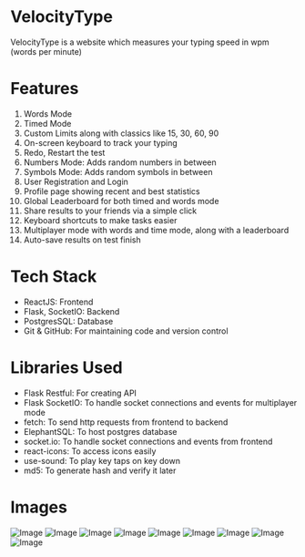 # VelocityType
VelocityType is a website which measures your typing speed in wpm (words per minute)

# Features
1. Words Mode
2. Timed Mode
3. Custom Limits along with classics like 15, 30, 60, 90
4. On-screen keyboard to track your typing
5. Redo, Restart the test
6. Numbers Mode: Adds random numbers in between
7. Symbols Mode: Adds random symbols in between
8. User Registration and Login
9. Profile page showing recent and best statistics
10. Global Leaderboard for both timed and words mode
11. Share results to your friends via a simple click
12. Keyboard shortcuts to make tasks easier
13. Multiplayer mode with words and time mode, along with a leaderboard
14. Auto-save results on test finish

# Tech Stack

 - ReactJS: Frontend
 - Flask, SocketIO: Backend
 - PostgresSQL: Database
 - Git & GitHub: For maintaining code and version control
 
 # Libraries Used
 
 - Flask Restful: For creating API
 - Flask SocketIO: To handle socket connections and events for multiplayer mode
 - fetch: To send http requests from frontend to backend
 - ElephantSQL: To host postgres database
 - socket.io: To handle socket connections and events from frontend
 - react-icons: To access icons easily
 - use-sound: To play key taps on key down
 - md5: To generate hash and verify it later
 
 # Images
![Image](https://gcdnb.pbrd.co/images/QLVUB3w0W9nB.png?o=1)
![Image](https://gcdnb.pbrd.co/images/KaPaHksuPU7E.png?o=1)
![Image](https://gcdnb.pbrd.co/images/Z0V7UAlkgVFR.png?o=1)
![Image](https://gcdnb.pbrd.co/images/6ISA0B5LGZDX.png?o=1)
![Image](https://gcdnb.pbrd.co/images/0vltqIObb1FY.png?o=1)
![Image](https://gcdnb.pbrd.co/images/N3uq4nbkYlo9.png?o=1)
![Image](https://gcdnb.pbrd.co/images/SphDL8RjzOdO.png?o=1)
![Image](https://gcdnb.pbrd.co/images/XlOhBZeJ9I5u.png?o=1)
![Image](https://gcdnb.pbrd.co/images/jr07QG3Em4ZP.png?o=1)
 
